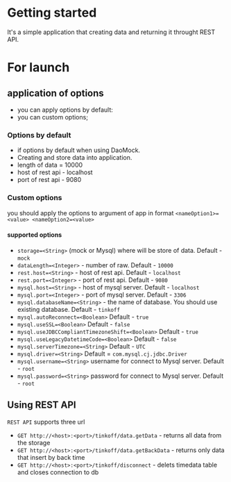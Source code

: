 # Getting started

It's a simple application that creating data and returning it throught REST API.

# For launch

## application of options
  - you can apply options by default:
  - you can custom options;

### Options by default
- if options by default when using DaoMock.
- Creating and store data into application.
- length of data = 10000
- host of rest api - localhost
- port of rest api - 9080

### Custom options
you should apply the options to argument of app in format
`<nameOption1>=<value> <nameOption2=<value>`

#### supported options
- `storage=<String>` (mock or Mysql) where will be store of data. Default - `mock`
- `dataLength=<Integer>` - number of raw. Default - `10000`
- `rest.host=<String>` - host of rest api. Default - `localhost`
- `rest.port=<Integer>` - port of rest api. Default - `9080`
- `mysql.host=<String>` - host of mysql server. Default - `localhost`
- `mysql.port=<Integer>` - port of mysql server. Default - `3306`
- `mysql.databaseName=<String>` - the name of database. You should use existing database. Default - `tinkoff`
- `mysql.autoReconnect=<Boolean>`  Default - `true`
- `mysql.useSSL=<Boolean>` Default - `false`
- `mysql.useJDBCCompliantTimezoneShift=<Boolean>` Default - `true`
- `mysql.useLegacyDatetimeCode=<Boolean>` Default - `false`
- `mysql.serverTimezone=<String>` Default - `UTC`
- `mysql.driver=<String>` Default = `com.mysql.cj.jdbc.Driver`
- `mysql.username=<String>` username for connect to Mysql server. Default - `root`
- `mysql.password=<String>` password for connect to Mysql server. Default - `root`



## Using REST API
`REST API` supports three url
- `GET http://<host>:<port>/tinkoff/data.getData` - returns all data from the storage
- `GET http://<host>:<port>/tinkoff/data.getBackData` - returns only data that insert by back time
- `GET http://<host>:<port>/tinkoff/disconnect` - delets timedata table and closes connection to db
